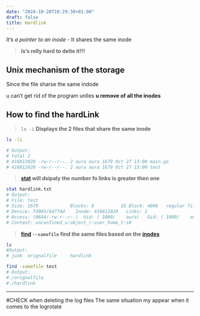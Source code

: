 ```yaml
---
date: "2024-10-28T10:29:38+01:00"
draft: false
title: Hardlink
---
```


*It’s a pointer to an inode* - It shares the same inode

> **Is’s relly hard to delte it!!!**

## Unix mechanism of the storage

Since the file sharse the same indode

u can’t get rid of the program unlles **u remove of all the inodes**

## How to find the hardLink

> `ls -i` **Displays the 2 files that share the same inode**

``` bash
ls -li 

# Output:  
# total 2
# 416812020 -rw-r--r--. 2 aura aura 1679 Oct 27 13:00 main.go
# 416812020 -rw-r--r--. 2 aura aura 1679 Oct 27 13:00 test
```

> **[stat](https://www.man7.org/linux/man-pages/man2/stat.2.html) will
> dsipaly the number fo links is greater then one**

``` bash
stat hardlink.txt
# Output:
# File: test
# Size: 1679            Blocks: 8          IO Block: 4096   regular file
# Device: fd06h/64774d    Inode: 416812020   Links: 2
# Access: (0644/-rw-r--r--)  Uid: ( 1000/    aura)   Gid: ( 1000/    aura)
# Context: unconfined_u:object_r:user_home_t:s0
```

> **[find](/Notes/posts/Linux/commands/find) `--samefile` find the same
> files based on the [inodes](/Notes/posts/inodes)**

``` bash
ls
#Output:
# junk  orignalfile     hardlink

find -samefile test
# Output:
#./orignalfile
#./hardlink
```

------------------------------------------------------------------------

#CHECK when deleting the log files The same situation my appear when it
comes to the logrotate
